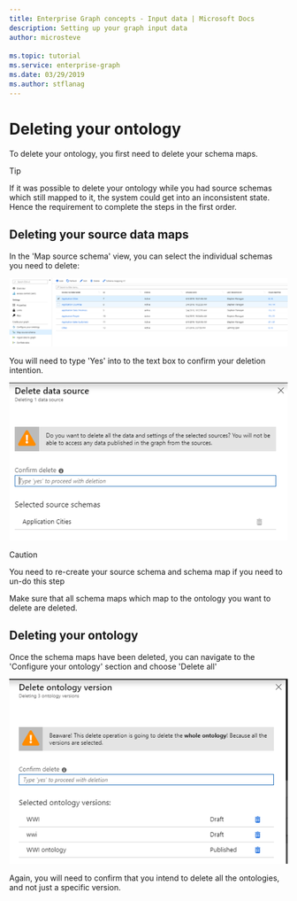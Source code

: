 ```yaml
---
title: Enterprise Graph concepts - Input data | Microsoft Docs
description: Setting up your graph input data
author: microsteve

ms.topic: tutorial
ms.service: enterprise-graph 
ms.date: 03/29/2019
ms.author: stflanag
---
```


# Deleting your ontology

To delete your ontology, you first need to delete your schema maps. 

> [!TIP]
> If it was possible to delete your ontology while you had source schemas which still mapped to it, the system could get into an inconsistent state. Hence the requirement to complete the steps in the first order.

## Deleting your source data maps

In the 'Map source schema' view, you can select the individual schemas you need to delete:

![Source schema view](media/deleting-ontology/source-schema-view.png)

You will need to type 'Yes' into to the text box to confirm your deletion intention.

![Source schema view](media/deleting-ontology/delete-data-source.png)

> [!CAUTION]
> You need to re-create your source schema and schema map if you need to un-do this step

Make sure that all schema maps which map to the ontology you want to delete are deleted.

## Deleting your ontology

Once the schema maps have been deleted, you can navigate to the 'Configure your ontology' section and choose 'Delete all'

![Source schema view](media/deleting-ontology/delete-ontology.png)

Again, you will need to confirm that you intend to delete all the ontologies, and not just a specific version.








